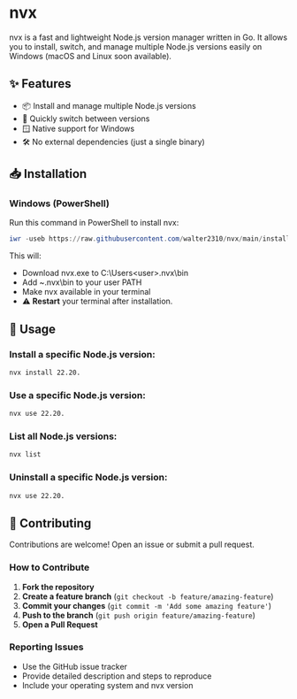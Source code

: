 # nvx

nvx is a fast and lightweight Node.js version manager written in Go. It allows you to install, switch, and manage multiple Node.js versions easily on Windows (macOS and Linux soon available).

## ✨ Features

- 📦 Install and manage multiple Node.js versions
- 🔄 Quickly switch between versions
- 🪟 Native support for Windows
- 🛠️ No external dependencies (just a single binary)

## 📥 Installation

### Windows (PowerShell)

Run this command in PowerShell to install nvx:

```powershell
iwr -useb https://raw.githubusercontent.com/walter2310/nvx/main/installer.ps1 | iex
```
This will:

- Download nvx.exe to C:\Users\<user>\.nvx\bin
- Add ~\.nvx\bin to your user PATH
- Make nvx available in your terminal
- ⚠️ **Restart** your terminal after installation.

## 🚀 Usage


### Install a specific Node.js version:

```bash
nvx install 22.20.
```

### Use a specific Node.js version:

```bash
nvx use 22.20.
```

### List all Node.js versions:

```bash
nvx list
```

### Uninstall a specific Node.js version:

```bash
nvx use 22.20.
```

## 🤝 Contributing

Contributions are welcome!
Open an issue or submit a pull request.

### How to Contribute

1. **Fork the repository**
2. **Create a feature branch** (`git checkout -b feature/amazing-feature`)
3. **Commit your changes** (`git commit -m 'Add some amazing feature'`)
4. **Push to the branch** (`git push origin feature/amazing-feature`)
5. **Open a Pull Request**

### Reporting Issues

- Use the GitHub issue tracker
- Provide detailed description and steps to reproduce
- Include your operating system and nvx version